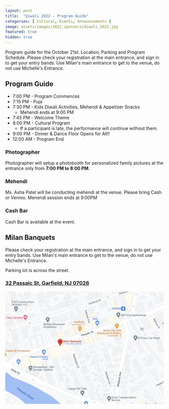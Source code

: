 ```yaml
---
layout: post
title:  "Diwali 2022 - Program Guide"
categories: [ Cultural, Events, Announcements ]
image: assets/images/2022_sponsors/diwali_2022.jpg
featured: true
hidden: true
---
```


Program guide for the October 21st. Location, Parking and Program Schedule. Please check your registration at the main entrance, and sign in to get your entry bands. Use Milan's main entrance to get to the venue, do not use Michelle's Entrance.

## Program Guide

 * 7:00 PM - Program Commences
 * 7:15 PM - Puja
 * 7:30 PM - Kids Diwali Activities, Mehendi & Appetizer Snacks
     * Mehendi ends at 9:00 PM
 * 7:45 PM - Welcome Theme
 * 8:00 PM - Cultural Program
     *  If a participant is late, the performance will continue without them.
 * 9:00 PM - Dinner & Dance Floor Opens for All!!
 * 12:00 AM - Program End


### Photographer
Photographer will setup a photobooth for personalized family pictures at the entrance only from **7:00 PM to 8:00 PM**.

### Mehendi 
Ms. Asha Patel will be conducting mehendi at the venue. Please bring Cash or Venmo. Menendi session ends at 9:00PM

### Cash Bar
Cash Bar is available at the event.

## Milan Banquets

Please check your registration at the main entrance, and sign in to get your entry bands. Use Milan's main entrance to get to the venue, do not use Michelle's Entrance.

Parking lot is across the street.

### <a href="https://www.google.com/maps/place/Milan+Banquets/@40.8655163,-74.1089856,18z/data=!4m5!3m4!1s0x89c2f93bc1aa9f8d:0xc277dd74147c624a!8m2!3d40.8656458!4d-74.1078784">32 Passaic St, Garfield, NJ 07026</a>
![Milan Banquets - 32 Passaic St, Garfield, NJ 07026](/assets/images/2022_sponsors/Milan_Banquets.png)

 


